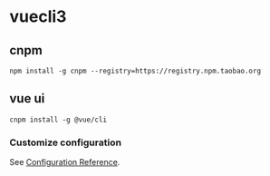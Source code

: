 # vuecli3

## cnpm
```
npm install -g cnpm --registry=https://registry.npm.taobao.org
```

## vue ui
```
cnpm install -g @vue/cli
```

### Customize configuration
See [Configuration Reference](https://cli.vuejs.org/config/).